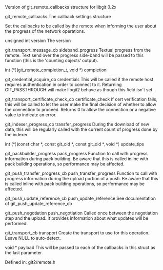 Version of git_remote_callbacks structure for libgit 0.2x

git_remote_callbacks
The callback settings structure

Set the callbacks to be called by the remote when informing the user about the progress of the network operations.

unsigned int	version
The version

git_transport_message_cb	sideband_progress
Textual progress from the remote. Text send over the progress side-band will be passed to this function (this is the 'counting objects' output).

int (*)(git_remote_completion_t, void *)	completion

git_credential_acquire_cb	credentials
This will be called if the remote host requires authentication in order to connect to it. Returning GIT_PASSTHROUGH will make libgit2 behave as though this field isn't set.

git_transport_certificate_check_cb	certificate_check
If cert verification fails, this will be called to let the user make the final decision of whether to allow the connection to proceed. Returns 0 to allow the connection or a negative value to indicate an error.

git_indexer_progress_cb	transfer_progress
During the download of new data, this will be regularly called with the current count of progress done by the indexer.

int (*)(const char *, const git_oid *, const git_oid *, void *)	update_tips

git_packbuilder_progress	pack_progress
Function to call with progress information during pack building. Be aware that this is called inline with pack building operations, so performance may be affected.

git_push_transfer_progress_cb	push_transfer_progress
Function to call with progress information during the upload portion of a push. Be aware that this is called inline with pack building operations, so performance may be affected.

git_push_update_reference_cb	push_update_reference
See documentation of git_push_update_reference_cb

git_push_negotiation	push_negotiation
Called once between the negotiation step and the upload. It provides information about what updates will be performed.

git_transport_cb	transport
Create the transport to use for this operation. Leave NULL to auto-detect.

void *	payload
This will be passed to each of the callbacks in this struct as the last parameter.

Defined in: git2/remote.h